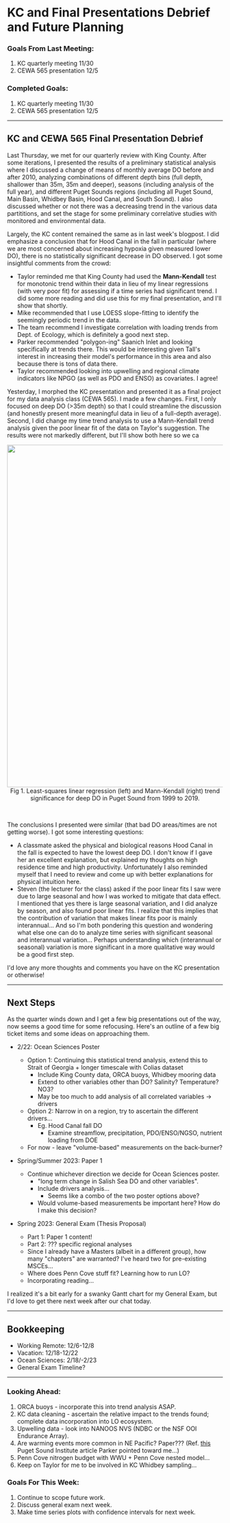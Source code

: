 # KC and Final Presentations Debrief and Future Planning

### Goals From Last Meeting:
1. KC quarterly meeting 11/30
2. CEWA 565 presentation 12/5
   
### Completed Goals:
1. KC quarterly meeting 11/30
2. CEWA 565 presentation 12/5

---

## KC and CEWA 565 Final Presentation Debrief

Last Thursday, we met for our quarterly review with King County. After some iterations, I presented the results of a preliminary statistical analysis where I discussed a change of means of monthly average DO before and after 2010, analyzing combinations of different depth bins (full depth, shallower than 35m, 35m and deeper), seasons (including analysis of the full year), and different Puget Sounds regions (including all Puget Sound, Main Basin, Whidbey Basin, Hood Canal, and South Sound). I also discussed whether or not there was a decreasing trend in the various data partititions, and set the stage for some preliminary correlative studies with monitored and environmental data.

Largely, the KC content remained the same as in last week's blogpost. I did emphasize a conclusion that for Hood Canal in the fall in particular (where we are most concerned about increasing hypoxia given measured lower DO), there is no statistically significant decrease in DO observed. I got some insightful comments from the crowd:
* Taylor reminded me that King County had used the **Mann-Kendall** test for monotonic trend within their data in lieu of my linear regressions (with very poor fit) for assessing if a time series had significant trend. I did some more reading and did use this for my final presentation, and I'll show that shortly.
* Mike recommended that I use LOESS slope-fitting to identify the seemingly periodic trend in the data.
* The team recommend I investigate correlation with loading trends from Dept. of Ecology, which is definitely a good next step.
* Parker recommended "polygon-ing" Saanich Inlet and looking specifically at trends there. This would be interesting given Tall's interest in increasing their model's performance in this area and also because there is tons of data there.
* Taylor recommended looking into upwelling and regional climate indicators like NPGO (as well as PDO and ENSO) as covariates. I agree!

Yesterday, I morphed the KC presentation and presented it as a final project for my data analysis class (CEWA 565). I made a few changes. First, I only focused on deep DO (>35m depth) so that I could streamline the discussion (and honestly present more meaningful data in lieu of a full-depth average). Second, I did change my time trend analysis to use a Mann-Kendall trend analysis given the poor linear fit of the data on Taylor's suggestion. The results were not markedly different, but I'll show both here so we ca

<p style="text-align:center;"><img src="https://github.com/dakotamm/dakotamm.github.io/assets/55995675/63ada13b-35d1-4a5c-9f28-097197981c1b" width="800"/><br>Fig 1. Least-squares linear regression (left) and Mann-Kendall (right) trend significance for deep DO in Puget Sound from 1999 to 2019.</p><br>

The conclusions I presented were similar (that bad DO areas/times are not getting worse). I got some interesting questions:
* A classmate asked the physical and biological reasons Hood Canal in the fall is expected to have the lowest deep DO. I don't know if I gave her an excellent explanation, but explained my thoughts on high residence time and high productivity. Unfortunately I also reminded myself that I need to review and come up with better explanations for physical intuition here.
* Steven (the lecturer for the class) asked if the poor linear fits I saw were due to large seasonal and how I was worked to mitigate that data effect. I mentioned that yes there is large seasonal variation, and I did analyze by season, and also found poor linear fits. I realize that this implies that the contribution of variation that makes linear fits poor is mainly interannual... And so I'm both pondering this question and wondering what else one can do to analyze time series with significant seasonal and interannual variation... Perhaps understanding which (interannual or seasonal) variation is more significant in a more qualitative way would be a good first step.

I'd love any more thoughts and comments you have on the KC presentation or otherwise!

---

## Next Steps

As the quarter winds down and I get a few big presentations out of the way, now seems a good time for some refocusing. Here's an outline of a few big ticket items and some ideas on approaching them.

* 2/22: Ocean Sciences Poster
  * Option 1: Continuing this statistical trend analysis, extend this to Strait of Georgia + longer timescale with Colias dataset
    * Include King County data, ORCA buoys, Whidbey mooring data
    * Extend to other variables other than DO? Salinity? Temperature? NO3?
    * May be too much to add analysis of all correlated variables -> drivers
  * Option 2: Narrow in on a region, try to ascertain the different drivers...
    * Eg. Hood Canal fall DO
      * Examine streamflow, precipitation, PDO/ENSO/NGSO, nutrient loading from DOE
  * For now - leave "volume-based" measurements on the back-burner?

* Spring/Summer 2023: Paper 1
  * Continue whichever direction we decide for Ocean Sciences poster.
    * "long term change in Salish Sea DO and other variables".
    * Include drivers analysis...
      * Seems like a combo of the two poster options above?
    * Would volume-based measurements be important here? How do I make this decision?

* Spring 2023: General Exam (Thesis Proposal)
  * Part 1: Paper 1 content!
  * Part 2: ??? specific regional analyses
  * Since I already have a Masters (albeit in a different group), how many "chapters" are warranted? I've heard two for pre-existing MSCEs...
  * Where does Penn Cove stuff fit? Learning how to run LO?
  * Incorporating reading...

I realized it's a bit early for a swanky Gantt chart for my General Exam, but I'd love to get there next week after our chat today.

---

## Bookkeeping 
* Working Remote: 12/6-12/8
* Vacation: 12/18-12/22
* Ocean Sciences: 2/18/-2/23
* General Exam Timeline?
  
---

### Looking Ahead:
1. ORCA buoys - incorporate this into trend analysis ASAP.
2. KC data cleaning - ascertain the relative impact to the trends found; complete data incorporation into LO ecosystem.
3. Upwelling data - look into NANOOS NVS (NDBC or the NSF OOI Endurance Array).
4. Are warming events more common in NE Pacific? Paper??? (Ref. [this](https://www.pugetsoundinstitute.org/2023/09/warm-ocean-waters-work-their-way-into-puget-sound/) Puget Sound Institute article Parker pointed toward me...)
5. Penn Cove nitrogen budget with WWU + Penn Cove nested model...
6. Keep on Taylor for me to be involved in KC Whidbey sampling...

### Goals For This Week:
1. Continue to scope future work.
2. Discuss general exam next week.
3. Make time series plots with confidence intervals for next week.
